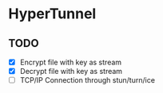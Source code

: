 # HyperTunnel

## TODO

- [X] Encrypt file with key as stream
- [X] Decrypt file with key as stream
- [ ] TCP/IP Connection through stun/turn/ice